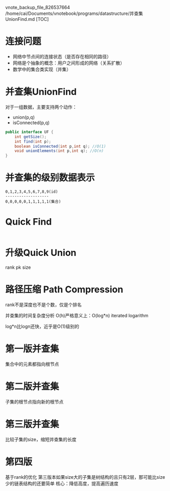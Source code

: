 vnote_backup_file_826537664 /home/cai/Documents/vnotebook/programs/datastructure/并查集UnionFind.md
[TOC]

# 连接问题
+ 网络中节点间的连接状态（是否存在相同的路径）
+ 网络是个抽象的概念：用户之间形成的网络（关系扩散）
+ 数学中的集合类实现（并集）

# 并查集UnionFind
对于一组数据，主要支持两个动作：
+ union(p,q)
+ isConnected(p,q)

```java
public interface UF {
    int getSize();
    int find(int p);
    boolean isConnected(int p,int q); //O(1)
    void unionElements(int p,int q); //O(n)
}
```

# 并查集的级别数据表示
```
0,1,2,3,4,5,6,7,8,9(id)
-------------------
0,0,0,0,0,1,1,1,1,1(集合)
```
# Quick Find
```java

```

# 升级Quick Union













rank pk size


# 路径压缩 Path Compression




rank不是深度也不是个数，仅是个排名

并查集的时间复杂度分析
O(h)严格意义上：O(log*n) iterated logarithm


log*n比logn还快，近乎是O(1)级别的

# 第一版并查集
集合中的元素都指向根节点
# 第二版并查集
子集的根节点指向新的根节点
# 第三版并查集
比较子集的size，缩短并查集的长度
# 第四版
基于rank的优化
第三版本如果size大的子集是树结构的且只有2层，那可能比size少的链表结构的还要简单
核心：降低高度，提高遍历速度